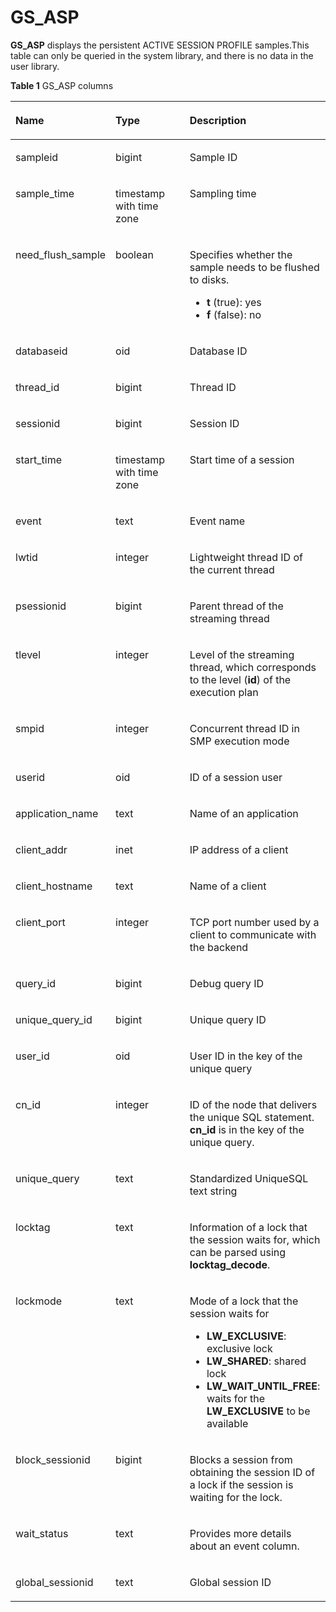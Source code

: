 # GS\_ASP<a name="EN-US_TOPIC_0000001158569987"></a>

**GS\_ASP**  displays the persistent ACTIVE SESSION PROFILE samples.This table can only be queried in the system library, and there is no data in the user library.

**Table  1**  GS\_ASP columns

<a name="en-us_topic_0059778133_tc25f02433de2419f8da4d0a8c2c8e562"></a>
<table><thead align="left"><tr id="en-us_topic_0059778133_rea54060e599a49eb9c70be97cf91d9a0"><th class="cellrowborder" valign="top" width="23.75%" id="mcps1.2.4.1.1"><p id="en-us_topic_0059778133_a32c1f84b5026462b86d11c4d809914f3"><a name="en-us_topic_0059778133_a32c1f84b5026462b86d11c4d809914f3"></a><a name="en-us_topic_0059778133_a32c1f84b5026462b86d11c4d809914f3"></a>Name</p>
</th>
<th class="cellrowborder" valign="top" width="31.3%" id="mcps1.2.4.1.2"><p id="en-us_topic_0059778133_adc94583cb9b24e22bc66ecd21efdbf23"><a name="en-us_topic_0059778133_adc94583cb9b24e22bc66ecd21efdbf23"></a><a name="en-us_topic_0059778133_adc94583cb9b24e22bc66ecd21efdbf23"></a>Type</p>
</th>
<th class="cellrowborder" valign="top" width="44.95%" id="mcps1.2.4.1.3"><p id="en-us_topic_0059778133_a338cfb9341434b298385f2ba72e9620a"><a name="en-us_topic_0059778133_a338cfb9341434b298385f2ba72e9620a"></a><a name="en-us_topic_0059778133_a338cfb9341434b298385f2ba72e9620a"></a>Description</p>
</th>
</tr>
</thead>
<tbody><tr id="row757161654315"><td class="cellrowborder" valign="top" width="23.75%" headers="mcps1.2.4.1.1 "><p id="p15571161614431"><a name="p15571161614431"></a><a name="p15571161614431"></a>sampleid</p>
</td>
<td class="cellrowborder" valign="top" width="31.3%" headers="mcps1.2.4.1.2 "><p id="p1457191694314"><a name="p1457191694314"></a><a name="p1457191694314"></a>bigint</p>
</td>
<td class="cellrowborder" valign="top" width="44.95%" headers="mcps1.2.4.1.3 "><p id="p14572111616430"><a name="p14572111616430"></a><a name="p14572111616430"></a>Sample ID</p>
</td>
</tr>
<tr id="row4331121184412"><td class="cellrowborder" valign="top" width="23.75%" headers="mcps1.2.4.1.1 "><p id="p0332611449"><a name="p0332611449"></a><a name="p0332611449"></a>sample_time</p>
</td>
<td class="cellrowborder" valign="top" width="31.3%" headers="mcps1.2.4.1.2 "><p id="p183326113441"><a name="p183326113441"></a><a name="p183326113441"></a>timestamp with time zone</p>
</td>
<td class="cellrowborder" valign="top" width="44.95%" headers="mcps1.2.4.1.3 "><p id="p1933218118445"><a name="p1933218118445"></a><a name="p1933218118445"></a>Sampling time</p>
</td>
</tr>
<tr id="en-us_topic_0059778133_r70b979ea9a8c44088f169a2ed862a5e8"><td class="cellrowborder" valign="top" width="23.75%" headers="mcps1.2.4.1.1 "><p id="en-us_topic_0059778133_a189be4244ba24464883ea28942896966"><a name="en-us_topic_0059778133_a189be4244ba24464883ea28942896966"></a><a name="en-us_topic_0059778133_a189be4244ba24464883ea28942896966"></a>need_flush_sample</p>
</td>
<td class="cellrowborder" valign="top" width="31.3%" headers="mcps1.2.4.1.2 "><p id="en-us_topic_0059778133_ab01485ca1bd84a359dfeeb153ad699f9"><a name="en-us_topic_0059778133_ab01485ca1bd84a359dfeeb153ad699f9"></a><a name="en-us_topic_0059778133_ab01485ca1bd84a359dfeeb153ad699f9"></a>boolean</p>
</td>
<td class="cellrowborder" valign="top" width="44.95%" headers="mcps1.2.4.1.3 "><p id="en-us_topic_0059778133_a382f47d73e7848e19eb1855c75c577e6"><a name="en-us_topic_0059778133_a382f47d73e7848e19eb1855c75c577e6"></a><a name="en-us_topic_0059778133_a382f47d73e7848e19eb1855c75c577e6"></a>Specifies whether the sample needs to be flushed to disks.</p>
<a name="ul63914331062"></a><a name="ul63914331062"></a><ul id="ul63914331062"><li><strong id="b85048285449"><a name="b85048285449"></a><a name="b85048285449"></a>t</strong> (true): yes</li><li><strong id="b1763873444418"><a name="b1763873444418"></a><a name="b1763873444418"></a>f</strong> (false): no</li></ul>
</td>
</tr>
<tr id="en-us_topic_0059778133_r04a260d93f86474d8a270ecddee95749"><td class="cellrowborder" valign="top" width="23.75%" headers="mcps1.2.4.1.1 "><p id="en-us_topic_0059778133_aba8c43466535431da7394bc8cb15abe7"><a name="en-us_topic_0059778133_aba8c43466535431da7394bc8cb15abe7"></a><a name="en-us_topic_0059778133_aba8c43466535431da7394bc8cb15abe7"></a>databaseid</p>
</td>
<td class="cellrowborder" valign="top" width="31.3%" headers="mcps1.2.4.1.2 "><p id="en-us_topic_0059778133_af6663e23d11a47f5be18a42f98533bb8"><a name="en-us_topic_0059778133_af6663e23d11a47f5be18a42f98533bb8"></a><a name="en-us_topic_0059778133_af6663e23d11a47f5be18a42f98533bb8"></a>oid</p>
</td>
<td class="cellrowborder" valign="top" width="44.95%" headers="mcps1.2.4.1.3 "><p id="p45053389546"><a name="p45053389546"></a><a name="p45053389546"></a>Database ID</p>
</td>
</tr>
<tr id="en-us_topic_0059778133_r34e57b3cec1d444992a50a171f8473cc"><td class="cellrowborder" valign="top" width="23.75%" headers="mcps1.2.4.1.1 "><p id="en-us_topic_0059778133_aba9e0733d47e4984bfd06d56f1098390"><a name="en-us_topic_0059778133_aba9e0733d47e4984bfd06d56f1098390"></a><a name="en-us_topic_0059778133_aba9e0733d47e4984bfd06d56f1098390"></a>thread_id</p>
</td>
<td class="cellrowborder" valign="top" width="31.3%" headers="mcps1.2.4.1.2 "><p id="en-us_topic_0059778133_aa36bd62dac9d4647b36218100312733d"><a name="en-us_topic_0059778133_aa36bd62dac9d4647b36218100312733d"></a><a name="en-us_topic_0059778133_aa36bd62dac9d4647b36218100312733d"></a>bigint</p>
</td>
<td class="cellrowborder" valign="top" width="44.95%" headers="mcps1.2.4.1.3 "><p id="en-us_topic_0059778133_a8392d26664af4197b11ac091cba47b60"><a name="en-us_topic_0059778133_a8392d26664af4197b11ac091cba47b60"></a><a name="en-us_topic_0059778133_a8392d26664af4197b11ac091cba47b60"></a>Thread ID</p>
</td>
</tr>
<tr id="en-us_topic_0059778133_re2b1e3c100874445ae8b9f6672fd44b8"><td class="cellrowborder" valign="top" width="23.75%" headers="mcps1.2.4.1.1 "><p id="p1137210312557"><a name="p1137210312557"></a><a name="p1137210312557"></a>sessionid</p>
</td>
<td class="cellrowborder" valign="top" width="31.3%" headers="mcps1.2.4.1.2 "><p id="en-us_topic_0059778133_a803006a96b544501aff6c7f8a7ad99a2"><a name="en-us_topic_0059778133_a803006a96b544501aff6c7f8a7ad99a2"></a><a name="en-us_topic_0059778133_a803006a96b544501aff6c7f8a7ad99a2"></a>bigint</p>
</td>
<td class="cellrowborder" valign="top" width="44.95%" headers="mcps1.2.4.1.3 "><p id="en-us_topic_0059778133_a027cb0c2fb494d2f96e6a0450a09023e"><a name="en-us_topic_0059778133_a027cb0c2fb494d2f96e6a0450a09023e"></a><a name="en-us_topic_0059778133_a027cb0c2fb494d2f96e6a0450a09023e"></a>Session ID</p>
</td>
</tr>
<tr id="en-us_topic_0059778133_r79a8e626edca446ea25954f708ff34f9"><td class="cellrowborder" valign="top" width="23.75%" headers="mcps1.2.4.1.1 "><p id="en-us_topic_0059778133_a09d44b7cf3954f4e8b9f58be950ef387"><a name="en-us_topic_0059778133_a09d44b7cf3954f4e8b9f58be950ef387"></a><a name="en-us_topic_0059778133_a09d44b7cf3954f4e8b9f58be950ef387"></a>start_time</p>
</td>
<td class="cellrowborder" valign="top" width="31.3%" headers="mcps1.2.4.1.2 "><p id="en-us_topic_0059778133_a94df0dd59ab747a58c88656c53f0768c"><a name="en-us_topic_0059778133_a94df0dd59ab747a58c88656c53f0768c"></a><a name="en-us_topic_0059778133_a94df0dd59ab747a58c88656c53f0768c"></a>timestamp with time zone</p>
</td>
<td class="cellrowborder" valign="top" width="44.95%" headers="mcps1.2.4.1.3 "><p id="p1413913226567"><a name="p1413913226567"></a><a name="p1413913226567"></a>Start time of a session</p>
</td>
</tr>
<tr id="row3782804579"><td class="cellrowborder" valign="top" width="23.75%" headers="mcps1.2.4.1.1 "><p id="p107830075715"><a name="p107830075715"></a><a name="p107830075715"></a>event</p>
</td>
<td class="cellrowborder" valign="top" width="31.3%" headers="mcps1.2.4.1.2 "><p id="p278316012579"><a name="p278316012579"></a><a name="p278316012579"></a>text</p>
</td>
<td class="cellrowborder" valign="top" width="44.95%" headers="mcps1.2.4.1.3 "><p id="p197839012575"><a name="p197839012575"></a><a name="p197839012575"></a>Event name</p>
</td>
</tr>
<tr id="row1077825155714"><td class="cellrowborder" valign="top" width="23.75%" headers="mcps1.2.4.1.1 "><p id="p18778451574"><a name="p18778451574"></a><a name="p18778451574"></a>lwtid</p>
</td>
<td class="cellrowborder" valign="top" width="31.3%" headers="mcps1.2.4.1.2 "><p id="p157783514577"><a name="p157783514577"></a><a name="p157783514577"></a>integer</p>
</td>
<td class="cellrowborder" valign="top" width="44.95%" headers="mcps1.2.4.1.3 "><p id="p77782056573"><a name="p77782056573"></a><a name="p77782056573"></a>Lightweight thread ID of the current thread</p>
</td>
</tr>
<tr id="row10543815576"><td class="cellrowborder" valign="top" width="23.75%" headers="mcps1.2.4.1.1 "><p id="p4541585579"><a name="p4541585579"></a><a name="p4541585579"></a>psessionid</p>
</td>
<td class="cellrowborder" valign="top" width="31.3%" headers="mcps1.2.4.1.2 "><p id="p85413818578"><a name="p85413818578"></a><a name="p85413818578"></a>bigint</p>
</td>
<td class="cellrowborder" valign="top" width="44.95%" headers="mcps1.2.4.1.3 "><p id="p195468175711"><a name="p195468175711"></a><a name="p195468175711"></a>Parent thread of the streaming thread</p>
</td>
</tr>
<tr id="row1533921055710"><td class="cellrowborder" valign="top" width="23.75%" headers="mcps1.2.4.1.1 "><p id="p73405109574"><a name="p73405109574"></a><a name="p73405109574"></a>tlevel</p>
</td>
<td class="cellrowborder" valign="top" width="31.3%" headers="mcps1.2.4.1.2 "><p id="p1734012106579"><a name="p1734012106579"></a><a name="p1734012106579"></a>integer</p>
</td>
<td class="cellrowborder" valign="top" width="44.95%" headers="mcps1.2.4.1.3 "><p id="p10340010125712"><a name="p10340010125712"></a><a name="p10340010125712"></a>Level of the streaming thread, which corresponds to the level (<strong id="b79331849133417"><a name="b79331849133417"></a><a name="b79331849133417"></a>id</strong>) of the execution plan</p>
</td>
</tr>
<tr id="row1643918120570"><td class="cellrowborder" valign="top" width="23.75%" headers="mcps1.2.4.1.1 "><p id="p3439612145717"><a name="p3439612145717"></a><a name="p3439612145717"></a>smpid</p>
</td>
<td class="cellrowborder" valign="top" width="31.3%" headers="mcps1.2.4.1.2 "><p id="p7439181295711"><a name="p7439181295711"></a><a name="p7439181295711"></a>integer</p>
</td>
<td class="cellrowborder" valign="top" width="44.95%" headers="mcps1.2.4.1.3 "><p id="p4439712115715"><a name="p4439712115715"></a><a name="p4439712115715"></a>Concurrent thread ID in SMP execution mode</p>
</td>
</tr>
<tr id="row1732631411571"><td class="cellrowborder" valign="top" width="23.75%" headers="mcps1.2.4.1.1 "><p id="p18326141495717"><a name="p18326141495717"></a><a name="p18326141495717"></a>userid</p>
</td>
<td class="cellrowborder" valign="top" width="31.3%" headers="mcps1.2.4.1.2 "><p id="p113271314145718"><a name="p113271314145718"></a><a name="p113271314145718"></a>oid</p>
</td>
<td class="cellrowborder" valign="top" width="44.95%" headers="mcps1.2.4.1.3 "><p id="p6327614115710"><a name="p6327614115710"></a><a name="p6327614115710"></a>ID of a session user</p>
</td>
</tr>
<tr id="row18554121616579"><td class="cellrowborder" valign="top" width="23.75%" headers="mcps1.2.4.1.1 "><p id="p6554131635716"><a name="p6554131635716"></a><a name="p6554131635716"></a>application_name</p>
</td>
<td class="cellrowborder" valign="top" width="31.3%" headers="mcps1.2.4.1.2 "><p id="p1255491610573"><a name="p1255491610573"></a><a name="p1255491610573"></a>text</p>
</td>
<td class="cellrowborder" valign="top" width="44.95%" headers="mcps1.2.4.1.3 "><p id="p1055421610577"><a name="p1055421610577"></a><a name="p1055421610577"></a>Name of an application</p>
</td>
</tr>
<tr id="row10112199576"><td class="cellrowborder" valign="top" width="23.75%" headers="mcps1.2.4.1.1 "><p id="p311319145712"><a name="p311319145712"></a><a name="p311319145712"></a>client_addr</p>
</td>
<td class="cellrowborder" valign="top" width="31.3%" headers="mcps1.2.4.1.2 "><p id="p6119193574"><a name="p6119193574"></a><a name="p6119193574"></a>inet</p>
</td>
<td class="cellrowborder" valign="top" width="44.95%" headers="mcps1.2.4.1.3 "><p id="p91118191577"><a name="p91118191577"></a><a name="p91118191577"></a>IP address of a client</p>
</td>
</tr>
<tr id="row1992663815811"><td class="cellrowborder" valign="top" width="23.75%" headers="mcps1.2.4.1.1 "><p id="p692733835813"><a name="p692733835813"></a><a name="p692733835813"></a>client_hostname</p>
</td>
<td class="cellrowborder" valign="top" width="31.3%" headers="mcps1.2.4.1.2 "><p id="p99271838125816"><a name="p99271838125816"></a><a name="p99271838125816"></a>text</p>
</td>
<td class="cellrowborder" valign="top" width="44.95%" headers="mcps1.2.4.1.3 "><p id="p4927838105814"><a name="p4927838105814"></a><a name="p4927838105814"></a>Name of a client</p>
</td>
</tr>
<tr id="row9465194110583"><td class="cellrowborder" valign="top" width="23.75%" headers="mcps1.2.4.1.1 "><p id="p1346516419580"><a name="p1346516419580"></a><a name="p1346516419580"></a>client_port</p>
</td>
<td class="cellrowborder" valign="top" width="31.3%" headers="mcps1.2.4.1.2 "><p id="p114655418583"><a name="p114655418583"></a><a name="p114655418583"></a>integer</p>
</td>
<td class="cellrowborder" valign="top" width="44.95%" headers="mcps1.2.4.1.3 "><p id="p10465241205814"><a name="p10465241205814"></a><a name="p10465241205814"></a>TCP port number used by a client to communicate with the backend</p>
</td>
</tr>
<tr id="row566511439589"><td class="cellrowborder" valign="top" width="23.75%" headers="mcps1.2.4.1.1 "><p id="p566514436584"><a name="p566514436584"></a><a name="p566514436584"></a>query_id</p>
</td>
<td class="cellrowborder" valign="top" width="31.3%" headers="mcps1.2.4.1.2 "><p id="p4665843135816"><a name="p4665843135816"></a><a name="p4665843135816"></a>bigint</p>
</td>
<td class="cellrowborder" valign="top" width="44.95%" headers="mcps1.2.4.1.3 "><p id="p5665204325817"><a name="p5665204325817"></a><a name="p5665204325817"></a>Debug query ID</p>
</td>
</tr>
<tr id="row356618128591"><td class="cellrowborder" valign="top" width="23.75%" headers="mcps1.2.4.1.1 "><p id="p1456661215593"><a name="p1456661215593"></a><a name="p1456661215593"></a>unique_query_id</p>
</td>
<td class="cellrowborder" valign="top" width="31.3%" headers="mcps1.2.4.1.2 "><p id="p19566131255918"><a name="p19566131255918"></a><a name="p19566131255918"></a>bigint</p>
</td>
<td class="cellrowborder" valign="top" width="44.95%" headers="mcps1.2.4.1.3 "><p id="p1856681215599"><a name="p1856681215599"></a><a name="p1856681215599"></a>Unique query ID</p>
</td>
</tr>
<tr id="row5915141714591"><td class="cellrowborder" valign="top" width="23.75%" headers="mcps1.2.4.1.1 "><p id="p1191513176599"><a name="p1191513176599"></a><a name="p1191513176599"></a>user_id</p>
</td>
<td class="cellrowborder" valign="top" width="31.3%" headers="mcps1.2.4.1.2 "><p id="p89159173594"><a name="p89159173594"></a><a name="p89159173594"></a>oid</p>
</td>
<td class="cellrowborder" valign="top" width="44.95%" headers="mcps1.2.4.1.3 "><p id="p13915217185914"><a name="p13915217185914"></a><a name="p13915217185914"></a>User ID in the key of the unique query</p>
</td>
</tr>
<tr id="row113461020205914"><td class="cellrowborder" valign="top" width="23.75%" headers="mcps1.2.4.1.1 "><p id="p17346920155913"><a name="p17346920155913"></a><a name="p17346920155913"></a>cn_id</p>
</td>
<td class="cellrowborder" valign="top" width="31.3%" headers="mcps1.2.4.1.2 "><p id="p3347152055918"><a name="p3347152055918"></a><a name="p3347152055918"></a>integer</p>
</td>
<td class="cellrowborder" valign="top" width="44.95%" headers="mcps1.2.4.1.3 "><p id="p103471520155911"><a name="p103471520155911"></a><a name="p103471520155911"></a>ID of the node that delivers the unique SQL statement. <strong id="b144341914164620"><a name="b144341914164620"></a><a name="b144341914164620"></a>cn_id</strong> is in the key of the unique query.</p>
</td>
</tr>
<tr id="row767672275912"><td class="cellrowborder" valign="top" width="23.75%" headers="mcps1.2.4.1.1 "><p id="p1767642218599"><a name="p1767642218599"></a><a name="p1767642218599"></a>unique_query</p>
</td>
<td class="cellrowborder" valign="top" width="31.3%" headers="mcps1.2.4.1.2 "><p id="p76765228590"><a name="p76765228590"></a><a name="p76765228590"></a>text</p>
</td>
<td class="cellrowborder" valign="top" width="44.95%" headers="mcps1.2.4.1.3 "><p id="p146761422105910"><a name="p146761422105910"></a><a name="p146761422105910"></a>Standardized UniqueSQL text string</p>
</td>
</tr>
<tr id="row14560137125713"><td class="cellrowborder" valign="top" width="23.75%" headers="mcps1.2.4.1.1 "><p id="p1156013379578"><a name="p1156013379578"></a><a name="p1156013379578"></a>locktag</p>
</td>
<td class="cellrowborder" valign="top" width="31.3%" headers="mcps1.2.4.1.2 "><p id="p2056023725710"><a name="p2056023725710"></a><a name="p2056023725710"></a>text</p>
</td>
<td class="cellrowborder" valign="top" width="44.95%" headers="mcps1.2.4.1.3 "><p id="p12561103795711"><a name="p12561103795711"></a><a name="p12561103795711"></a>Information of a lock that the session waits for, which can be parsed using <strong id="b14848163117463"><a name="b14848163117463"></a><a name="b14848163117463"></a>locktag_decode</strong>.</p>
</td>
</tr>
<tr id="row8559145845811"><td class="cellrowborder" valign="top" width="23.75%" headers="mcps1.2.4.1.1 "><p id="p55593582587"><a name="p55593582587"></a><a name="p55593582587"></a>lockmode</p>
</td>
<td class="cellrowborder" valign="top" width="31.3%" headers="mcps1.2.4.1.2 "><p id="p2559158105812"><a name="p2559158105812"></a><a name="p2559158105812"></a>text</p>
</td>
<td class="cellrowborder" valign="top" width="44.95%" headers="mcps1.2.4.1.3 "><p id="p37961323171"><a name="p37961323171"></a><a name="p37961323171"></a>Mode of a lock that the session waits for</p>
<a name="ul142111285816"></a><a name="ul142111285816"></a><ul id="ul142111285816"><li><strong id="b717913517161"><a name="b717913517161"></a><a name="b717913517161"></a>LW_EXCLUSIVE</strong>: exclusive lock</li><li><strong id="b11225185219463"><a name="b11225185219463"></a><a name="b11225185219463"></a>LW_SHARED</strong>: shared lock</li><li><strong id="b16119562462"><a name="b16119562462"></a><a name="b16119562462"></a>LW_WAIT_UNTIL_FREE</strong>: waits for the <strong id="b1867105615467"><a name="b1867105615467"></a><a name="b1867105615467"></a>LW_EXCLUSIVE</strong> to be available</li></ul>
</td>
</tr>
<tr id="row16507411201"><td class="cellrowborder" valign="top" width="23.75%" headers="mcps1.2.4.1.1 "><p id="p125081517015"><a name="p125081517015"></a><a name="p125081517015"></a>block_sessionid</p>
</td>
<td class="cellrowborder" valign="top" width="31.3%" headers="mcps1.2.4.1.2 "><p id="p6508191409"><a name="p6508191409"></a><a name="p6508191409"></a>bigint</p>
</td>
<td class="cellrowborder" valign="top" width="44.95%" headers="mcps1.2.4.1.3 "><p id="p135081311704"><a name="p135081311704"></a><a name="p135081311704"></a>Blocks a session from obtaining the session ID of a lock if the session is waiting for the lock.</p>
</td>
</tr>
<tr id="row11052222011"><td class="cellrowborder" valign="top" width="23.75%" headers="mcps1.2.4.1.1 "><p id="p410610224110"><a name="p410610224110"></a><a name="p410610224110"></a>wait_status</p>
</td>
<td class="cellrowborder" valign="top" width="31.3%" headers="mcps1.2.4.1.2 "><p id="p141061422117"><a name="p141061422117"></a><a name="p141061422117"></a>text</p>
</td>
<td class="cellrowborder" valign="top" width="44.95%" headers="mcps1.2.4.1.3 "><p id="p21064228110"><a name="p21064228110"></a><a name="p21064228110"></a>Provides more details about an event column.</p>
</td>
</tr>
<tr id="row14216135515325"><td class="cellrowborder" valign="top" width="23.75%" headers="mcps1.2.4.1.1 "><p id="p2021795513216"><a name="p2021795513216"></a><a name="p2021795513216"></a>global_sessionid</p>
</td>
<td class="cellrowborder" valign="top" width="31.3%" headers="mcps1.2.4.1.2 "><p id="p1121717555323"><a name="p1121717555323"></a><a name="p1121717555323"></a>text</p>
</td>
<td class="cellrowborder" valign="top" width="44.95%" headers="mcps1.2.4.1.3 "><p id="p1121735523214"><a name="p1121735523214"></a><a name="p1121735523214"></a>Global session ID</p>
</td>
</tr>
</tbody>
</table>

